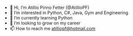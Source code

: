 - 👋 Hi, I’m Atillio Pinno Fetter (@AtillioPF)
- 👀 I’m interested in Python, C#, Java, Gym and Engineering
- 🌱 I’m currently learning Python
- 💞️ I’m looking to grow on my career
- 📫 How to reach me atilliopf@hotmail.com

<!---
AtillioPF/AtillioPF is a ✨ special ✨ repository because its `README.md` (this file) appears on your GitHub profile.
You can click the Preview link to take a look at your changes.
--->
